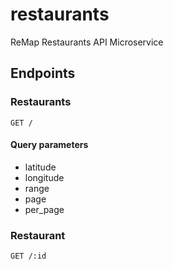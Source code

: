 # restaurants

ReMap Restaurants API Microservice

## Endpoints

### Restaurants

```http
GET /
```

#### Query parameters

- latitude
- longitude
- range
- page
- per_page

### Restaurant

```http
GET /:id
```
